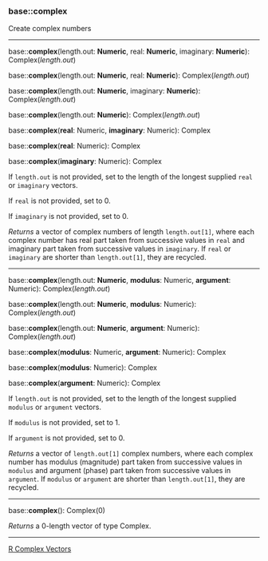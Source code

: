 ### base::complex

Create complex numbers

---
base::**complex**(length.out: **Numeric**, real: **Numeric**, imaginary: **Numeric**): Complex(*length.out*)

base::**complex**(length.out: **Numeric**, real: **Numeric**): Complex(*length.out*)

base::**complex**(length.out: **Numeric**, imaginary: **Numeric**): Complex(*length.out*)

base::**complex**(length.out: **Numeric**): Complex(*length.out*)

base::**complex**(**real**: Numeric, **imaginary**: Numeric): Complex

base::**complex**(**real**: Numeric): Complex

base::**complex**(**imaginary**: Numeric): Complex

If `length.out` is not provided, set to the length of the longest supplied `real` or `imaginary` vectors.

If `real` is not provided, set to 0.

If `imaginary` is not provided, set to 0.

*Returns* a vector of complex numbers of length `length.out[1]`, where each complex number has real part taken from successive values in `real` and imaginary part taken from successive values in `imaginary`. If `real` or `imaginary` are shorter than `length.out[1]`, they are recycled.

---

base::**complex**(length.out: **Numeric**, **modulus**: Numeric, **argument**: Numeric): Complex(*length.out*)

base::**complex**(length.out: **Numeric**, **modulus**: Numeric): Complex(*length.out*)

base::**complex**(length.out: **Numeric**, **argument**: Numeric): Complex(*length.out*)

base::**complex**(**modulus**: Numeric, **argument**: Numeric): Complex

base::**complex**(**modulus**: Numeric): Complex

base::**complex**(**argument**: Numeric): Complex

If `length.out` is not provided, set to the length of the longest supplied `modulus` or `argument` vectors.

If `modulus` is not provided, set to 1.

If `argument` is not provided, set to 0.

*Returns* a vector of `length.out[1]` complex numbers, where each complex number has modulus (magnitude) part taken from successive values in `modulus` and argument (phase) part taken from successive values in `argument`. If `modulus` or `argument` are shorter than `length.out[1]`, they are recycled.

---

base::**complex**(): Complex(0)

*Returns* a 0-length vector of type Complex.

---


[R Complex Vectors](http://stat.ethz.ch/R-manual/R-devel/library/base/html/complex.html)



